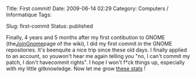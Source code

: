 Title: First commit!
Date: 2009-06-14 02:29
Category: Computers / Informatique
Tags:

Slug: first-commit
Status: published

Finally, 4 years and 5 months after my first contibution to GNOME (the[JoinGnome](\%22http://live.gnome.org/action/recall/JoinGnome?action=recall&rev=1\%22)page of the wiki), I did my first commit in the GNOME repositories. It's beenquite a nice trip since these old days. I finally applied to an account, so youwon't hear me again telling you "no, I can't commit my patch, I don't havecommit rights". I hope I won't f\*ck things up, especially with my little gitknowledge. Now let me grow [these stats](\%22https://cia.vc/stats/author/liberforce\%22) !
